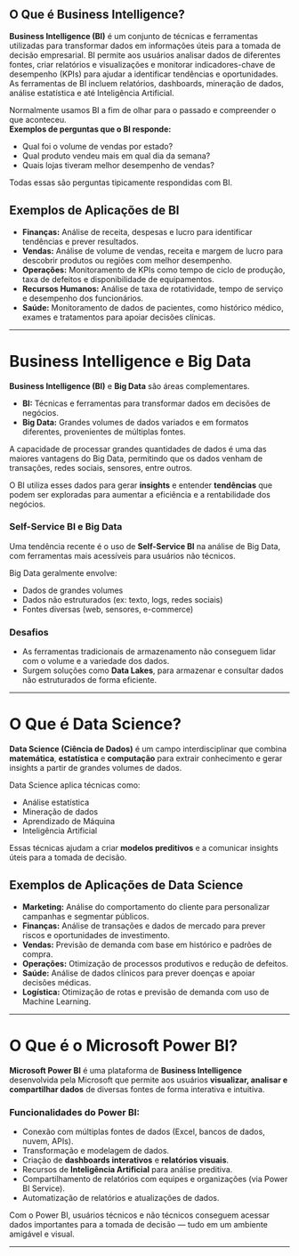 ## O Que é Business Intelligence?

**Business Intelligence (BI)** é um conjunto de técnicas e ferramentas utilizadas para transformar dados em informações úteis para a tomada de decisão empresarial. BI permite aos usuários analisar dados de diferentes fontes, criar relatórios e visualizações e monitorar indicadores-chave de desempenho (KPIs) para ajudar a identificar tendências e oportunidades. As ferramentas de BI incluem relatórios, dashboards, mineração de dados, análise estatística e até Inteligência Artificial.

Normalmente usamos BI a fim de olhar para o passado e compreender o que aconteceu.  
**Exemplos de perguntas que o BI responde:**

- Qual foi o volume de vendas por estado?
- Qual produto vendeu mais em qual dia da semana?
- Quais lojas tiveram melhor desempenho de vendas?

Todas essas são perguntas tipicamente respondidas com BI.

## Exemplos de Aplicações de BI

- **Finanças:** Análise de receita, despesas e lucro para identificar tendências e prever resultados.  
- **Vendas:** Análise de volume de vendas, receita e margem de lucro para descobrir produtos ou regiões com melhor desempenho.  
- **Operações:** Monitoramento de KPIs como tempo de ciclo de produção, taxa de defeitos e disponibilidade de equipamentos.  
- **Recursos Humanos:** Análise de taxa de rotatividade, tempo de serviço e desempenho dos funcionários.  
- **Saúde:** Monitoramento de dados de pacientes, como histórico médico, exames e tratamentos para apoiar decisões clínicas.

---

# Business Intelligence e Big Data

**Business Intelligence (BI)** e **Big Data** são áreas complementares.

- **BI:** Técnicas e ferramentas para transformar dados em decisões de negócios.
- **Big Data:** Grandes volumes de dados variados e em formatos diferentes, provenientes de múltiplas fontes.

A capacidade de processar grandes quantidades de dados é uma das maiores vantagens do Big Data, permitindo que os dados venham de transações, redes sociais, sensores, entre outros.

O BI utiliza esses dados para gerar **insights** e entender **tendências** que podem ser exploradas para aumentar a eficiência e a rentabilidade dos negócios.

### Self-Service BI e Big Data

Uma tendência recente é o uso de **Self-Service BI** na análise de Big Data, com ferramentas mais acessíveis para usuários não técnicos.

Big Data geralmente envolve:
- Dados de grandes volumes
- Dados não estruturados (ex: texto, logs, redes sociais)
- Fontes diversas (web, sensores, e-commerce)

### Desafios

- As ferramentas tradicionais de armazenamento não conseguem lidar com o volume e a variedade dos dados.
- Surgem soluções como **Data Lakes**, para armazenar e consultar dados não estruturados de forma eficiente.

---

# O Que é Data Science?

**Data Science (Ciência de Dados)** é um campo interdisciplinar que combina **matemática**, **estatística** e **computação** para extrair conhecimento e gerar insights a partir de grandes volumes de dados.

Data Science aplica técnicas como:
- Análise estatística
- Mineração de dados
- Aprendizado de Máquina
- Inteligência Artificial

Essas técnicas ajudam a criar **modelos preditivos** e a comunicar insights úteis para a tomada de decisão.

## Exemplos de Aplicações de Data Science

- **Marketing:** Análise do comportamento do cliente para personalizar campanhas e segmentar públicos.  
- **Finanças:** Análise de transações e dados de mercado para prever riscos e oportunidades de investimento.  
- **Vendas:** Previsão de demanda com base em histórico e padrões de compra.  
- **Operações:** Otimização de processos produtivos e redução de defeitos.  
- **Saúde:** Análise de dados clínicos para prever doenças e apoiar decisões médicas.  
- **Logística:** Otimização de rotas e previsão de demanda com uso de Machine Learning.

---

# O Que é o Microsoft Power BI?

**Microsoft Power BI** é uma plataforma de **Business Intelligence** desenvolvida pela Microsoft que permite aos usuários **visualizar, analisar e compartilhar dados** de diversas fontes de forma interativa e intuitiva.

### Funcionalidades do Power BI:

- Conexão com múltiplas fontes de dados (Excel, bancos de dados, nuvem, APIs).
- Transformação e modelagem de dados.
- Criação de **dashboards interativos** e **relatórios visuais**.
- Recursos de **Inteligência Artificial** para análise preditiva.
- Compartilhamento de relatórios com equipes e organizações (via Power BI Service).
- Automatização de relatórios e atualizações de dados.

Com o Power BI, usuários técnicos e não técnicos conseguem acessar dados importantes para a tomada de decisão — tudo em um ambiente amigável e visual.


---